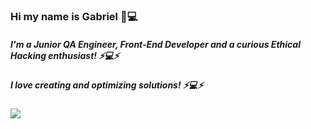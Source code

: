 ### Hi my name is Gabriel 👋💻
##### I'm a Junior QA Engineer, Front-End Developer and a curious Ethical Hacking enthusiast! ⚡💻⚡
##### I love creating and optimizing solutions! ⚡💻⚡

<a href="https://www.linkedin.com/in/gabriel-baptista-70a3bb1a0"><img src="https://img.shields.io/badge/Linkedin-Gabriel%20B.%20Cerqueira-lightgrey?style=for-the-badge&logo=linkedin&logoColor=blue&labelColor=FFF"></img></a>



<!--
**gbcbaptista/gbcbaptista** is a ✨ _special_ ✨ repository because its `README.md` (this file) appears on your GitHub profile.

Here are some ideas to get you started:

- 🔭 I’m currently working on ...
- 🌱 I’m currently learning ...
- 👯 I’m looking to collaborate on ...
- 🤔 I’m looking for help with ...
- 💬 Ask me about ...
- 📫 How to reach me: ...
- 😄 Pronouns: ...
-  Fun fact: ...
-->


